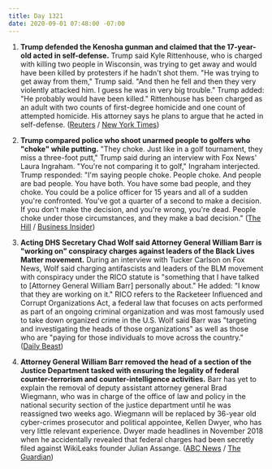 ```yaml
---
title: Day 1321
date: 2020-09-01 07:48:00 -07:00
---
```


1. **Trump defended the Kenosha gunman and claimed that the 17-year-old acted in self-defense.** Trump said Kyle Rittenhouse, who is charged with killing two people in Wisconsin, was trying to get away and would have been killed by protesters if he hadn't shot them. "He was trying to get away from them," Trump said. "And then he fell and then they very violently attacked him. I guess he was in very big trouble." Trump added: "He probably would have been killed." Rittenhouse has been charged as an adult with two counts of first-degree homicide and one count of attempted homicide. His attorney says he plans to argue that he acted in self-defense. ([Reuters](https://www.reuters.com/article/us-global-race-usa-trump-idUSKBN25R2R1) / [New York Times](https://www.nytimes.com/video/us/politics/100000007317812/trump-rittenhouse-teenager-peaceful-protest.html))

2. **Trump compared police who shoot unarmed people to golfers who "choke" while putting.** "They choke. Just like in a golf tournament, they miss a three-foot putt," Trump said during an interview with Fox News' Laura Ingraham. "You're not comparing it to golf," Ingraham interjected. Trump responded: "I'm saying people choke. People choke. And people are bad people. You have both. You have some bad people, and they choke. You could be a police officer for 15 years and all of a sudden you're confronted. You've got a quarter of a second to make a decision. If you don't make the decision, and you're wrong, you're dead. People choke under those circumstances, and they make a bad decision." ([The Hill](https://thehill.com/homenews/administration/514539-trump-compares-police-who-use-force-to-golfers-who-choke-and-miss-a) / [Business Insider](https://www.businessinsider.com/trump-compares-police-using-force-golfers-choke-fox-news-2020-9))

3. **Acting DHS Secretary Chad Wolf said Attorney General William Barr is "working on" conspiracy charges against leaders of the Black Lives Matter movement.** During an interview with Tucker Carlson on Fox News, Wolf said charging antifascists and leaders of the BLM movement with conspiracy under the RICO statute is "something that I have talked to \[Attorney General William Barr\] personally about." He added: "I know that they are working on it." RICO refers to the Racketeer Influenced and Corrupt Organizations Act, a federal law that focuses on acts performed as part of an ongoing criminal organization and was most famously used to take down organized crime in the U.S. Wolf said Barr was "targeting and investigating the heads of those organizations" as well as those who are "paying for those individuals to move across the country." ([Daily Beast](https://www.thedailybeast.com/dhs-chief-chad-wolf-tells-tucker-carlson-the-feds-are-working-on-corruption-charges-against-blm-leaders))

4. **Attorney General William Barr removed the head of a section of the Justice Department tasked with ensuring the legality of federal counter-terrorism and counter-intelligence activities.** Barr has yet to explain the removal of deputy assistant attorney general Brad Wiegmann, who was in charge of the office of law and policy in the national security section of the justice department until he was reassigned two weeks ago. Wiegmann will be replaced by 36-year old cyber-crimes prosecutor and political appointee, Kellen Dwyer, who has very little relevant experience. Dwyer made headlines in November 2018 when he accidentally revealed that federal charges had been secretly filed against WikiLeaks founder Julian Assange. ([ABC News](https://abcnews.go.com/Politics/barrs-removal-career-national-security-official-weeks-election/story?id=72726426) / [The Guardian](https://www.theguardian.com/us-news/2020/aug/31/william-barr-us-justice-department-elections))